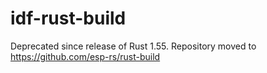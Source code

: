 # idf-rust-build

Deprecated since release of Rust 1.55. 
Repository moved to https://github.com/esp-rs/rust-build


